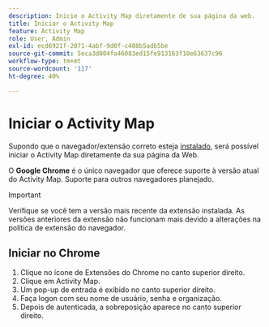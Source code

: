 ```yaml
---
description: Inicie o Activity Map diretamente de sua página da web.
title: Iniciar o Activity Map
feature: Activity Map
role: User, Admin
exl-id: ecd6921f-2071-4abf-9d0f-c408b5adb5be
source-git-commit: 5eca3d004fa46083ed15fe913163f10e63637c96
workflow-type: tm+mt
source-wordcount: '117'
ht-degree: 40%

---
```


# Iniciar o Activity Map

Supondo que o navegador/extensão correto esteja [instalado](../getting-started.md), será possível iniciar o Activity Map diretamente da sua página da Web.

O **Google Chrome** é o único navegador que oferece suporte à versão atual do Activity Map. Suporte para outros navegadores planejado.

>[!IMPORTANT]
>Verifique se você tem a versão mais recente da extensão instalada. As versões anteriores da extensão não funcionam mais devido a alterações na política de extensão do navegador.

## Iniciar no Chrome

1. Clique no ícone de Extensões do Chrome no canto superior direito.
1. Clique em Activity Map.
1. Um pop-up de entrada é exibido no canto superior direito.
1. Faça logon com seu nome de usuário, senha e organização.
1. Depois de autenticada, a sobreposição aparece no canto superior direito.

